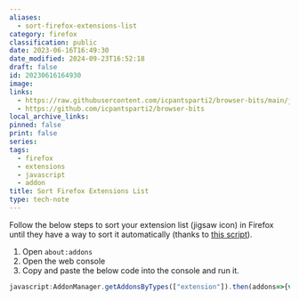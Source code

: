 ```yaml
---
aliases:
  - sort-firefox-extensions-list
category: firefox
classification: public
date: 2023-06-16T16:49:30
date_modified: 2024-09-23T16:52:18
draft: false
id: 20230616164930
image: 
links:
  - https://raw.githubusercontent.com/icpantsparti2/browser-bits/main/javascript/firefox-v109-change-order-under-extensions-button.js
  - https://github.com/icpantsparti2/browser-bits
local_archive_links: 
pinned: false
print: false
series: 
tags:
  - firefox
  - extensions
  - javascript
  - addon
title: Sort Firefox Extensions List
type: tech-note
---
```


Follow the below steps to sort your extension list (jigsaw icon) in Firefox until they have a way to sort it automatically (thanks to [this script](https://raw.githubusercontent.com/icpantsparti2/browser-bits/main/javascript/firefox-v109-change-order-under-extensions-button.js)).

1. Open `about:addons`
2. Open the web console
3. Copy and paste the below code into the console and run it.

```js
javascript:AddonManager.getAddonsByTypes(["extension"]).then(addons=>{var order=[];addons.sort((a,b)=>{return a.name.localeCompare(b.name);}).forEach(addon=>{if(!(addon.isBuiltin||addon.isSystem)){order.push(`"${addon.id.toLowerCase().replace(/[{}@.]/g,"_")}-browser-action"`);}});var oVal=Services.prefs.getStringPref("browser.uiCustomization.state");var nVal=oVal.replace(/(^.*,"unified-extensions-area":\[)[^\]]*(\],.*$)/,"$1"+order.join(",")+"$2");Services.prefs.setStringPref("browser.uiCustomization.state",nVal);console.log(`// old\n// Services.prefs.setStringPref("browser.uiCustomization.state", "${oVal.replace(/(["\\])/g,'\\$1')}");\n\n// new\nServices.prefs.setStringPref("browser.uiCustomization.state", "${nVal.replace(/(["\\])/g,'\\$1')}");\n`);console.log(`// about:config pref "browser.uiCustomization.state" changed, old/new values are shown above, ** please restart Firefox to apply **`);});
```
